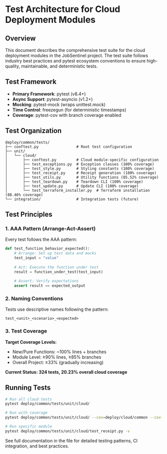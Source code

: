 # Test Architecture for Cloud Deployment Modules

## Overview

This document describes the comprehensive test suite for the cloud deployment modules in the JobSentinel project. The test suite follows industry best practices and pytest ecosystem conventions to ensure high-quality, maintainable, and deterministic tests.

## Test Framework

- **Primary Framework**: pytest (v8.4+)
- **Async Support**: pytest-asyncio (v1.2+)
- **Mocking**: pytest-mock (wraps unittest.mock)
- **Time Control**: freezegun (for deterministic timestamps)
- **Coverage**: pytest-cov with branch coverage enabled

## Test Organization

```
deploy/common/tests/
├── conftest.py                 # Root test configuration
├── unit/
│   └── cloud/
│       ├── conftest.py         # Cloud module-specific configuration
│       ├── test_exceptions.py  # Exception classes (100% coverage)
│       ├── test_style.py       # Styling constants (100% coverage)
│       ├── test_receipt.py     # Receipt generation (100% coverage)
│       ├── test_utils.py       # Utility functions (85.52% coverage)
│       ├── test_teardown.py    # Teardown CLI (100% coverage)
│       ├── test_update.py      # Update CLI (100% coverage)
│       └── test_terraform_installer.py  # Terraform installation (88.46% coverage)
└── integration/                # Integration tests (future)
```

## Test Principles

### 1. AAA Pattern (Arrange-Act-Assert)

Every test follows the AAA pattern:

```python
def test_function_behavior_expected():
    # Arrange: Set up test data and mocks
    test_input = "value"
    
    # Act: Execute the function under test
    result = function_under_test(test_input)
    
    # Assert: Verify expectations
    assert result == expected_output
```

### 2. Naming Conventions

Tests use descriptive names following the pattern:
```
test_<unit>_<scenario>_<expected>
```

### 3. Test Coverage

**Target Coverage Levels:**
- New/Pure Functions: ~100% lines + branches
- Module Level: ≥90% lines, ≥85% branches
- Overall Project: ≥33% (gradually increasing)

**Current Status: 324 tests, 20.23% overall cloud coverage**

## Running Tests

```bash
# Run all cloud tests
pytest deploy/common/tests/unit/cloud/

# Run with coverage
pytest deploy/common/tests/unit/cloud/ --cov=deploy/cloud/common --cov-branch

# Run specific module
pytest deploy/common/tests/unit/cloud/test_receipt.py -v
```

See full documentation in the file for detailed testing patterns, CI integration, and best practices.
